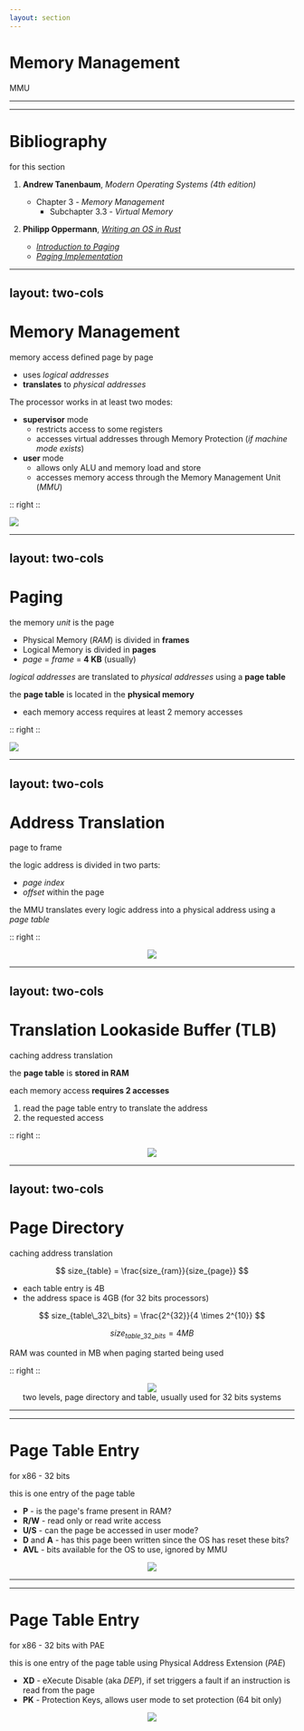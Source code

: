 ```yaml
---
layout: section
---
```

# Memory Management
MMU

---
---
# Bibliography
for this section

1. **Andrew Tanenbaum**, *Modern Operating Systems (4th edition)*
   - Chapter 3 - *Memory Management*
     - Subchapter 3.3 - *Virtual Memory*

2. **Philipp Oppermann**, [*Writing an OS in Rust*](https://os.phil-opp.com)
   - [*Introduction to Paging*](https://os.phil-opp.com/paging-introduction/) 
   - [*Paging Implementation*](https://os.phil-opp.com/paging-implementation/)

---
layout: two-cols
---
# Memory Management
memory access defined page by page

- uses *logical addresses*
- **translates** to *physical addresses*

The processor works in at least two modes:
- **supervisor** mode 
  - restricts access to some registers 
  - accesses virtual addresses through Memory Protection (*if machine mode exists*)
- **user** mode 
  - allows only ALU and memory load and store
  - accesses memory access through the Memory Management Unit (*MMU*)

:: right ::

<img src="./mmu.svg" class="w-120 rounded">

---
layout: two-cols
---

# Paging
the memory *unit* is the page

- Physical Memory (*RAM*) is divided in **frames**
- Logical Memory is divided in **pages**
- *page* = *frame* = **4 KB** (usually)

*logical addresses* are translated to *physical addresses* using a **page table**

the **page table** is located in the **physical memory**
  - each memory access requires at least <span v-mark.underline.red>2 memory accesses</span>

<style>
.two-columns {
    grid-template-columns: 3fr 6fr;
}
</style>

:: right ::

<img src="./paging.svg" class="w-170 rounded">

---
layout: two-cols
---
# Address Translation
page to frame

the logic address is divided in two parts:
- *page index*
- *offset* within the page

the MMU translates every logic address into a physical address using a *page table*

<style>
.two-columns {
    grid-template-columns: 2fr 6fr;
}
</style>

:: right ::

<div align="center">
    <img src="./page_translation.svg" class="w-170 rounded">
</div>

---
layout: two-cols
---
# Translation Lookaside Buffer (TLB)
caching address translation

<style>
.two-columns {
    grid-template-columns: 2fr 6fr;
}
</style>

the **page table** is **stored in RAM**

each memory access **requires 2 accesses**
1. read the page table entry to translate the address
2. the requested access

:: right ::

<div align="center">
    <img src="./tlb.svg" class="w-170 rounded">
</div>

---
layout: two-cols
---

# Page Directory
caching address translation

<style>
.two-columns {
    grid-template-columns: 2fr 6fr;
}
</style>

$$ size_{table} = \frac{size_{ram}}{size_{page}}  $$

- each table entry is 4B
- the address space is 4GB (for 32 bits processors)

$$ size_{table\_32\_bits} = \frac{2^{32}}{4 \times 2^{10}}  $$

$$ size_{table\_32\_bits} = 4 MB $$

RAM was counted in MB when paging started being used

:: right ::

<div align="center">
    <img src="./page_directory.svg" class="w-170 rounded">
</div>

<div align="center">
two levels, page directory and table, usually used for 32 bits systems
</div>


---
---
# Page Table Entry 
for x86 - 32 bits

<style>
img {
  background: #ffffff;
}
</style>

this is one entry of the page table
- **P** - is the page's frame present in RAM?
- **R/W** - read only or read write access
- **U/S** - can the page be accessed in user mode?
- **D** and **A** - has this page been written since the OS has reset these bits?
- **AVL** - bits available for the OS to use, ignored by MMU

<div align="center">
    <img src="./page_entry_x86.svg" class="rounded">
</div>

---
---
# Page Table Entry
for x86 - 32 bits with PAE

<style>
img {
  background: #ffffff;
}
</style>

this is one entry of the page table using Physical Address Extension (*PAE*)
- **XD** - eXecute Disable (aka *DEP*), if set triggers a fault if an instruction is read from the page
- **PK** - Protection Keys, allows user mode to set protection (64 bit only)

<div align="center">
    <img src="./page_entry_x86pae.svg" class="rounded">
</div>
